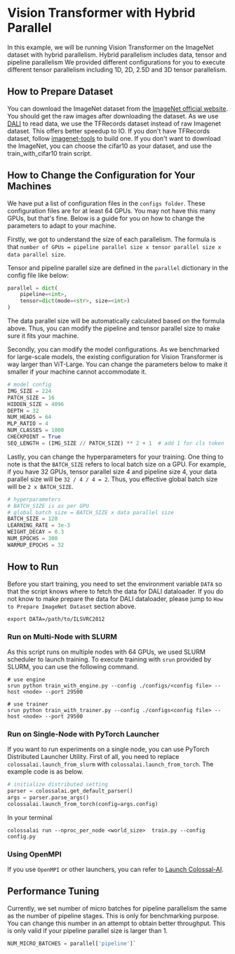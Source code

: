 # Vision Transformer with Hybrid Parallel

In this example, we will be running Vision Transformer on the ImageNet dataset with hybrid parallelism. 
Hybrid parallelism includes data, tensor and pipeline parallelism
We provided different configurations for you to execute different tensor parallelism including 1D, 2D, 2.5D and 3D tensor parallelism.

## How to Prepare Dataset

You can download the ImageNet dataset from the [ImageNet official website](https://www.image-net.org/download.php). You should get the raw images after downloading the dataset. As we use [DALI](https://github.com/NVIDIA/DALI) to read data, we use the TFRecords dataset instead of raw Imagenet dataset. This offers better speedup to IO. If you don't have TFRecords dataset, follow [imagenet-tools](https://github.com/ver217/imagenet-tools) to build one.
If you don't want to download the ImageNet, you can choose the cifar10 as your dataset, and use the train_with_cifar10 train script.

## How to Change the Configuration for Your Machines

We have put a list of configuration files in the `configs folder`. These 
configuration files are for at least 64 GPUs. 
You may not have this many GPUs, but that's fine. Below is a guide for you on how to change the parameters to adapt to your machine.

Firstly, we got to understand the size of each parallelism. The formula is that `number of GPUs = pipeline parallel size x tensor parallel size x data parallel size`.

Tensor and pipeline parallel size are defined in the `parallel` dictionary in the config file like below:

```python
parallel = dict(
    pipeline=<int>,
    tensor=dict(mode=<str>, size=<int>)
)
```
The data parallel size will be automatically calculated based on the formula above. 
Thus, you can modify the pipeline and tensor parallel size to make sure it fits your machine.

Secondly, you can modify the model configurations. As we benchmarked for large-scale models, the existing configuration for Vision Transformer is way larger than ViT-Large. You can change the parameters below to make it smaller if your machine cannot accommodate it.

```python
# model config
IMG_SIZE = 224
PATCH_SIZE = 16
HIDDEN_SIZE = 4096
DEPTH = 32
NUM_HEADS = 64
MLP_RATIO = 4
NUM_CLASSES = 1000
CHECKPOINT = True
SEQ_LENGTH = (IMG_SIZE // PATCH_SIZE) ** 2 + 1  # add 1 for cls token

```

Lastly, you can change the hyperparameters for your training. 
One thing to note is that the `BATCH_SIZE` refers to local batch size on a GPU.
For example, if you have 32 GPUs, tensor parallel size 4 and pipeline size 4, your data parallel size will be `32 / 4 / 4 = 2`. Thus, you effective global batch size will be `2 x BATCH_SIZE`. 

```python
# hyperparameters
# BATCH_SIZE is as per GPU
# global batch size = BATCH_SIZE x data parallel size
BATCH_SIZE = 128
LEARNING_RATE = 3e-3
WEIGHT_DECAY = 0.3
NUM_EPOCHS = 300
WARMUP_EPOCHS = 32

```

## How to Run

Before you start training, you need to set the environment variable `DATA` so that the script knows where to fetch the data for DALI dataloader. If you do not know to make prepare the data for DALI dataloader, please jump to `How to Prepare ImageNet Dataset` section above.

```shell
export DATA=/path/to/ILSVRC2012
```

### Run on Multi-Node with SLURM
As this script runs on multiple nodes with 64 GPUs, we used SLURM scheduler to launch training. 
To execute training with `srun` provided by SLURM, you can use the following command.

```
# use engine
srun python train_with_engine.py --config ./configs/<config file> --host <node> --port 29500

# use trainer
srun python train_with_trainer.py --config ./configs<config file> --host <node> --port 29500
```

### Run on Single-Node with PyTorch Launcher

If you want to run experiments on a single node, you can use PyTorch Distributed Launcher Utility. First of all, you need to replace `colossalai.launch_from_slurm` with `colossalai.launch_from_torch`. The example code is as below.

```python
# initialize distributed setting
parser = colossalai.get_default_parser()
args = parser.parse_args()
colossalai.launch_from_torch(config=args.config)
```

In your terminal
```shell
colossalai run --nproc_per_node <world_size>  train.py --config config.py
```

### Using OpenMPI
If you use `OpenMPI` or other launchers, you can refer to [Launch Colossal-AI](https://colossalai.org/tutorials/basic_tutorials/launch_colossalai).

## Performance Tuning

Currently, we set number of micro batches for pipeline parallelism the same as the number of pipeline stages. 
This is only for benchmarking purpose. You can change this number in an attempt to obtain better throughput. 
This is only valid if your pipeline parallel size is larger than 1.

```python
NUM_MICRO_BATCHES = parallel['pipeline']`
```
